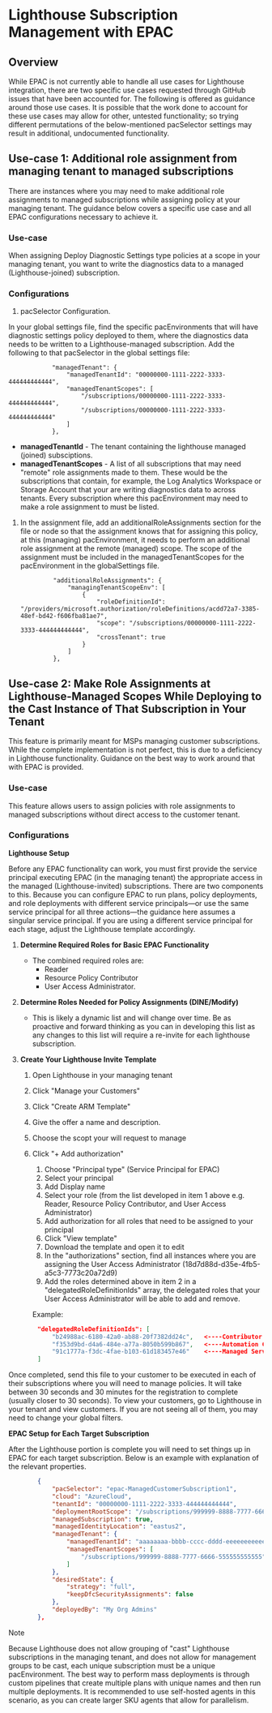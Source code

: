 # Lighthouse Subscription Management with EPAC

## Overview

While EPAC is not currently able to handle all use cases for Lighthouse integration, there are two specific use cases requested through GitHub issues that have been accounted for. The following is offered as guidance around those use cases. It is possible that the work done to account for these use cases may allow for other, untested functionality; so trying different permutations of the below-mentioned pacSelector settings may result in additional, undocumented functionality.

## Use-case 1: Additional role assignment from managing tenant to managed subscriptions

There are instances where you may need to make additional role assignments to managed subscriptions while assigning policy at your managing tenant. The guidance below covers a specific use case and all EPAC configurations necessary to achieve it.

### Use-case

When assigning Deploy Diagnostic Settings type policies at a scope in your managing tenant, you want to write the diagnostics data to a managed (Lighthouse-joined) subscription.

### Configurations

1. pacSelector Configuration.

In your global settings file, find the specific pacEnvironments that will have diagnostic settings policy deployed to them, where the diagnostics data needs to be written to a Lighthouse-managed subscription. Add the following to that pacSelector in the global settings file:

                "managedTenant": {
                    "managedTenantId": "00000000-1111-2222-3333-444444444444",
                    "managedTenantScopes": [
                        "/subscriptions/00000000-1111-2222-3333-444444444444",
                        "/subscriptions/00000000-1111-2222-3333-444444444444"
                    ]
                },

- **managedTenantId** - The tenant containing the lighthouse managed (joined) subsciptions.
- **managedTenantScopes** - A list of all subscriptions that may need "remote" role assignments made to them.  These would be the subscriptions that contain, for example, the Log Analytics Workspace or Storage Account that your are writing diagnostics data to across tenants.  Every subscription where this pacEnvironment may need to make a role assignment to must be listed.

1. In the assignment file, add an additionalRoleAssignments section for the file or node so that the assignment knows that for assigning this policy, at this (managing) pacEnvironment, it needs to perform an additional role assignment at the remote (managed) scope. The scope of the assignment must be included in the managedTenantScopes for the pacEnvironment in the globalSettings file.

                "additionalRoleAssignments": {
                    "managingTenantScopeEnv": [
                        {
                            "roleDefinitionId": "/providers/microsoft.authorization/roleDefinitions/acdd72a7-3385-48ef-bd42-f606fba81ae7",
                            "scope": "/subscriptions/00000000-1111-2222-3333-444444444444",
                            "crossTenant": true
                        }
                    ]
                },
        
## Use-case 2: Make Role Assignments at Lighthouse-Managed Scopes While Deploying to the Cast Instance of That Subscription in Your Tenant

This feature is primarily meant for MSPs managing customer subscriptions. While the complete implementation is not perfect, this is due to a deficiency in Lighthouse functionality. Guidance on the best way to work around that with EPAC is provided.

### Use-case

This feature allows users to assign policies with role assignments to managed subscriptions without direct access to the customer tenant.

### Configurations

**Lighthouse Setup**

Before any EPAC functionality can work, you must first provide the service principal executing EPAC (in the managing tenant) the appropriate access in the managed (Lighthouse-invited) subscriptions. There are two components to this. Because you can configure EPAC to run plans, policy deployments, and role deployments with different service principals—or use the same service principal for all three actions—the guidance here assumes a singular service principal. If you are using a different service principal for each stage, adjust the Lighthouse template accordingly. 

1. **Determine Required Roles for Basic EPAC Functionality**
   - The combined required roles are:
        - Reader
        - Resource Policy Contributor
        - User Access Administrator.

1. **Determine Roles Needed for Policy Assignments (DINE/Modify)**
    - This is likely a dynamic list and will change over time.  Be as proactive and forward thinking as you can in developing this list as any changes to this list will require a re-invite for each lighthouse subscription.

1. **Create Your Lighthouse Invite Template**

    1. Open Lighthouse in your managing tenant
    1. Click "Manage your Customers"
    1. Click "Create ARM Template"
    1. Give the offer a name and description.
    1. Choose the scopt your will request to manage
    1. Click "+ Add authorization"
        1. Choose "Principal type" (Service Principal for EPAC)
        1. Select your principal
        1. Add Display name
        1. Select your role (from the list developed in item 1 above e.g. Reader, Resource Policy Contributor, and User Access Administrator)
        1. Add authorization for all roles that need to be assigned to your principal
        1. Click "View template"
        1. Download the template and open it to edit
        1. In the "authorizations" section, find all instances where you are assigning the User Access Administrator (18d7d88d-d35e-4fb5-a5c3-7773c20a72d9)
        1. Add the roles determined above in item 2 in a "delegatedRoleDefinitionIds" array, the delegated roles that your User Access Administrator will be able to add and remove.

        Example:

```json
        "delegatedRoleDefinitionIds": [
            "b24988ac-6180-42a0-ab88-20f7382dd24c",   <----Contributor
            "f353d9bd-d4a6-484e-a77a-8050b599b867",   <----Automation Contributor
            "91c1777a-f3dc-4fae-b103-61d183457e46"    <----Managed Services Registration assignment Delete Role
        ]
```

Once completed, send this file to your customer to be executed in each of their subscriptions where you will need to manage policies. It will take between 30 seconds and 30 minutes for the registration to complete (usually closer to 30 seconds). To view your customers, go to Lighthouse in your tenant and view customers. If you are not seeing all of them, you may need to change your global filters.

**EPAC Setup for Each Target Subscription**

After the Lighthouse portion is complete you will need to set things up in EPAC for each target subscription.  Below is an example with explanation of the relevant properties.

```json
        {
            "pacSelector": "epac-ManagedCustomerSubscription1",
            "cloud": "AzureCloud",
            "tenantId": "00000000-1111-2222-3333-444444444444",                                <----My Tenant
            "deploymentRootScope": "/subscriptions/999999-8888-7777-6666-555555555555",        <----Customer subscription
            "managedSubscription": true,                                                       <----Indicates this is a managed subscription
            "managedIdentityLocation": "eastus2",
            "managedTenant": {
                "managedTenantId": "aaaaaaaa-bbbb-cccc-dddd-eeeeeeeeeeee",                     <----Customer tenant ID
                "managedTenantScopes": [
                    "/subscriptions/999999-8888-7777-6666-555555555555"                        <----Customer subscription
                ]
            },
            "desiredState": {
                "strategy": "full",
                "keepDfcSecurityAssignments": false
            },
            "deployedBy": "My Org Admins"                                                      <----Friendly name to indicate who is deploying policy
        },
```

> [!NOTE]
> Because Lighthouse does not allow grouping of "cast" Lighthouse subscriptions in the managing tenant, and does not allow for management groups to be cast, each unique subscription must be a unique pacEnvironment. The best way to perform mass deployments is through custom pipelines that create multiple plans with unique names and then run multiple deployments. It is recommended to use self-hosted agents in this scenario, as you can create larger SKU agents that allow for parallelism.